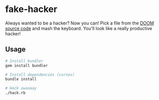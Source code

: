 # fake-hacker

Always wanted to be a hacker? Now you can! Pick a file from the [DOOM source
code](https://github.com/id-Software/DOOM) and mash the keyboard. You'll look
like a really productive hacker!

## Usage

```sh
# Install bundler
gem install bundler

# Install dependencies (curses)
bundle install

# Hack awaaaay
./hack.rb
```
